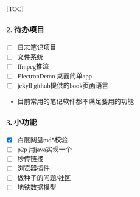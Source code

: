 <span  style="font-family: Simsun,serif; font-size: 17px; ">

[TOC]

### 2. 待办项目

- [ ] 日志笔记项目
- [ ] 文件系统
- [ ] ffmpeg推流
- [ ] ElectronDemo 桌面简单app
- [ ] jekyll github提供的book页面语言
- 目前常用的笔记软件都不满足要用的功能

### 3. 小功能

- [x] 百度网盘md5校验
- [ ] p2p 用java实现一个
- [ ] 秒传链接
- [ ] 浏览器插件
- [ ] 做种子的问题/社区
- [ ] 地铁数据模型

</span>